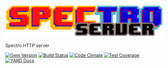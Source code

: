 ![Spectro Server](spectro-server.png)

Spectro HTTP server

[![Gem Version](https://badge.fury.io/rb/spectro-server.svg)](http://badge.fury.io/rb/spectro-server)
[![Build Status](https://api.travis-ci.org/robertodecurnex/spectro-server.png)](https://travis-ci.org/robertodecurnex/spectro-server)
[![Code Climate](https://codeclimate.com/github/robertodecurnex/spectro-server/badges/gpa.svg)](https://codeclimate.com/github/robertodecurnex/spectro-server)
[![Test Coverage](https://codeclimate.com/github/robertodecurnex/spectro-server/badges/coverage.svg)](https://codeclimate.com/github/robertodecurnex/spectro-server)
[![YARD Docs](https://img.shields.io/badge/YARD-Docs-blue.svg)](http://www.rubydoc.info/github/robertodecurnex/spectro-server/master)

